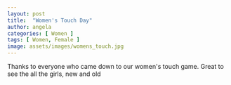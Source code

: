 ```yaml
---
layout: post
title:  "Women's Touch Day"
author: angela
categories: [ Women ]
tags: [ Women, Female ]
image: assets/images/womens_touch.jpg
---
```


Thanks to everyone who came down to our women's touch game. Great to see the all the girls, new and old 